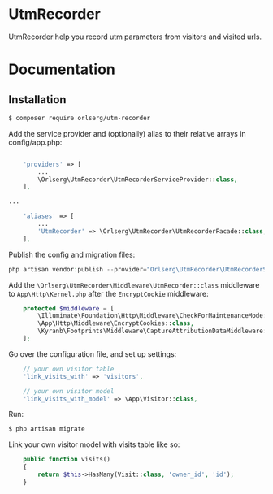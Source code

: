 # UtmRecorder

UtmRecorder help you record utm parameters from visitors and visited urls.

# Documentation

## Installation

``` bash
$ composer require orlserg/utm-recorder
```

Add the service provider and (optionally) alias to their relative arrays in config/app.php:

``` php

    'providers' => [
        ...
        \Orlserg\UtmRecorder\UtmRecorderServiceProvider::class,
    ],

...

    'aliases' => [
        ...
        'UtmRecorder' => \Orlserg\UtmRecorder\UtmRecorderFacade::class,
    ],

```

Publish the config and migration files:

``` php
php artisan vendor:publish --provider="Orlserg\UtmRecorder\UtmRecorderServiceProvider"
```

Add the `\Orlserg\UtmRecorder\Middleware\UtmRecorder::class` middleware to `App\Http\Kernel.php` after the `EncryptCookie` middleware:

```php
    protected $middleware = [
        \Illuminate\Foundation\Http\Middleware\CheckForMaintenanceMode::class,
        \App\Http\Middleware\EncryptCookies::class,
        \Kyranb\Footprints\Middleware\CaptureAttributionDataMiddleware::class,
    ];
```


Go over the configuration file, and set up settings:

```php
    // your own visitor table
    'link_visits_with' => 'visitors',

    // your own visitor model
    'link_visits_with_model' => \App\Visitor::class,
```

Run:

``` bash
$ php artisan migrate
```
Link your own visitor model with visits table like so:

```php
    public function visits()
    {
        return $this->HasMany(Visit::class, 'owner_id', 'id');
    }
```


